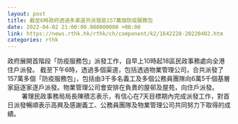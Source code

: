 ```yaml
---
layout: post
title: 截至6時政府透過多渠道共派發逾157萬個防疫服務包
date: 2022-04-02 21:00:00.000000000 +08:00
link: https://news.rthk.hk/rthk/ch/component/k2/1642228-20220402.htm
categories: rthk
---
```


政府展開首階段「防疫服務包」派發工作，自早上10時起18區民政事務處向全港住戶派發。 截至下午6時，透過多個渠道，包括透過物業管理公司，合共派發了157萬多個「防疫服務包」，包括由3千多名義工及多個公務員團隊向6萬5千個基層家庭逐家逐戶派發。物業管理公司會安排在負責的屋邨及屋苑，向住戶派發。
　　 
署理民政事務局局長陳積志表示，有信心在7天目標期內完成派發工作，對首日派發暢順表示高興及感謝義工、公務員團隊及物業管理公司共同努力下取得的成績。　
